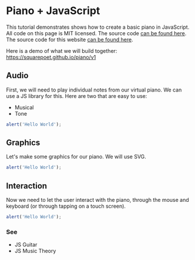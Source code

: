 # Piano + JavaScript

This tutorial demonstrates shows how to create a basic piano in JavaScript. All code on this page is MIT licensed. The source code [can be found here](https://github.com/ronyeh/piano/tree/main). The source code for this website [can be found here](https://github.com/ronyeh/piano/tree/gh-pages).

Here is a demo of what we will build together: https://squarepoet.github.io/piano/v1

## Audio

First, we will need to play individual notes from our virtual piano. We can use a JS library for this. Here are two that are easy to use:
* Musical
* Tone

```js
alert('Hello World');
```

## Graphics

Let's make some graphics for our piano. We will use SVG.

```js
alert('Hello World');
```

## Interaction

Now we need to let the user interact with the piano, through the mouse and keyboard (or through tapping on a touch screen).

```js
alert('Hello World');
```


### See
* JS Guitar
* JS Music Theory
